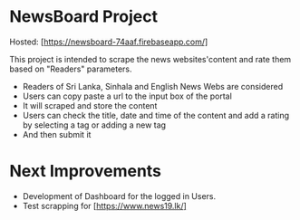 # NewsBoard Project

Hosted: [https://newsboard-74aaf.firebaseapp.com/]

This project is intended to scrape the news websites'content and rate them based on "Readers" parameters.

- Readers of Sri Lanka, Sinhala and English News Webs are considered
- Users can copy paste a url to the input box of the portal
- It will scraped and store the content
- Users can check the title, date and time of the content and add a rating by selecting a tag or adding a new tag
- And then submit it

# Next Improvements

- Development of Dashboard for the logged in Users.
- Test scrapping for [https://www.news19.lk/]
